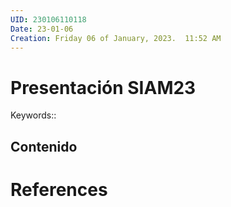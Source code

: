 ```yaml
---
UID: 230106110118
Date: 23-01-06
Creation: Friday 06 of January, 2023.  11:52 AM
---
```


# Presentación SIAM23
Keywords:: 

## Contenido



# References
